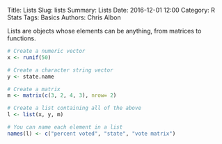 Title: Lists
Slug: lists
Summary: Lists
Date: 2016-12-01 12:00
Category: R Stats
Tags: Basics
Authors: Chris Albon



Lists are objects whose elements can be anything, from matrices to functions.


```R
# Create a numeric vector
x <- runif(50)
```


```R
# Create a character string vector
y <- state.name
```


```R
# Create a matrix
m <- matrix(c(3, 2, 4, 3), nrow= 2)
```


```R
# Create a list containing all of the above
l <- list(x, y, m)
```


```R
# You can name each element in a list
names(l) <- c("percent voted", "state", "vote matrix")
```
